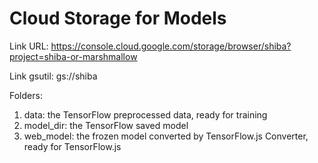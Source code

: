 # Cloud Storage for Models
Link URL: https://console.cloud.google.com/storage/browser/shiba?project=shiba-or-marshmallow

Link gsutil: gs://shiba

Folders:
1. data: the TensorFlow preprocessed data, ready for training
2. model_dir: the TensorFlow saved model
3. web_model: the frozen model converted by TensorFlow.js Converter, ready for TensorFlow.js
